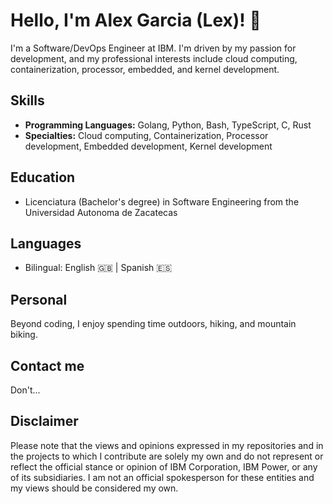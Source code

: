 # Hello, I'm Alex Garcia (Lex)! 👋 

I'm a Software/DevOps Engineer at IBM. I'm driven by my passion for development, and my professional interests include cloud computing, containerization, processor, embedded, and kernel development.

## Skills

- **Programming Languages:** Golang, Python, Bash, TypeScript, C, Rust
- **Specialties:** Cloud computing, Containerization, Processor development, Embedded development, Kernel development

## Education

- Licenciatura (Bachelor's degree) in Software Engineering from the Universidad Autonoma de Zacatecas

## Languages

- Bilingual: English 🇬🇧 | Spanish 🇪🇸

## Personal

Beyond coding, I enjoy spending time outdoors, hiking, and mountain biking.

## Contact me

Don't...

## Disclaimer

Please note that the views and opinions expressed in my repositories and in the projects to which I contribute are solely my own and do not represent or reflect the official stance or opinion of IBM Corporation, IBM Power, or any of its subsidiaries. I am not an official spokesperson for these entities and my views should be considered my own.
